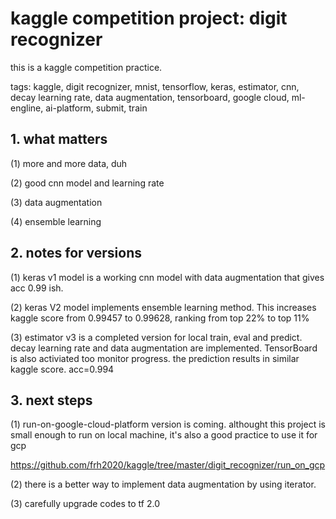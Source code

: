 # kaggle competition project: digit recognizer
this is a kaggle competition practice.

tags: kaggle, digit recognizer, mnist, tensorflow, keras, estimator, cnn, decay learning rate, data augmentation, tensorboard, google cloud, ml-engline, ai-platform, submit, train 

## 1. what matters

 (1) more and more data, duh

 (2) good cnn model and learning rate

 (3) data augmentation

 (4) ensemble learning

## 2. notes for versions


(1) keras v1 model is a working cnn model with data augmentation that gives acc 0.99 ish. 

(2) keras V2 model implements ensemble learning method. This increases kaggle score from 0.99457 to 0.99628, ranking from top 22% to top 11%

(3) estimator v3 is a completed version for local train, eval and predict. decay learning rate and data augmentation are implemented. TensorBoard is also activiated too monitor progress. the prediction results in similar kaggle score. acc=0.994

## 3. next steps

(1) run-on-google-cloud-platform version is coming. althought this project is small enough to run on local machine, it's also a good practice to use it for gcp

https://github.com/frh2020/kaggle/tree/master/digit_recognizer/run_on_gcp

(2) there is a better way to implement data augmentation by using iterator.

(3) carefully upgrade codes to tf 2.0 
